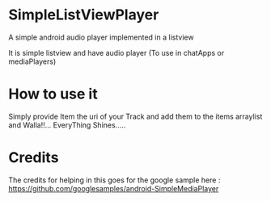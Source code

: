 # SimpleListViewPlayer
A simple android  audio player implemented in a listview

It is simple listview and have audio player (To use in chatApps or mediaPlayers) 



# How to use it
 Simply provide Item the uri of your Track and add them to the items arraylist and Walla!!...
EveryThing Shines.....


# Credits
The credits for helping in this goes for the google sample here :
https://github.com/googlesamples/android-SimpleMediaPlayer





